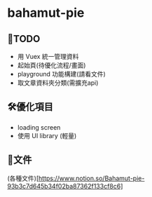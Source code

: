 # bahamut-pie

## 📝TODO
- 用 Vuex 統一管理資料
- 起始頁(待優化流程/畫面)
- playground 功能構建(請看文件)
- 取文章資料夾分類(需擴充api)

## 🛠優化項目
- loading screen
- 使用 UI library (輕量)

## 📔文件
(各種文件)[https://www.notion.so/Bahamut-pie-93b3c7d645b34f02ba87362f133cf8c6]
